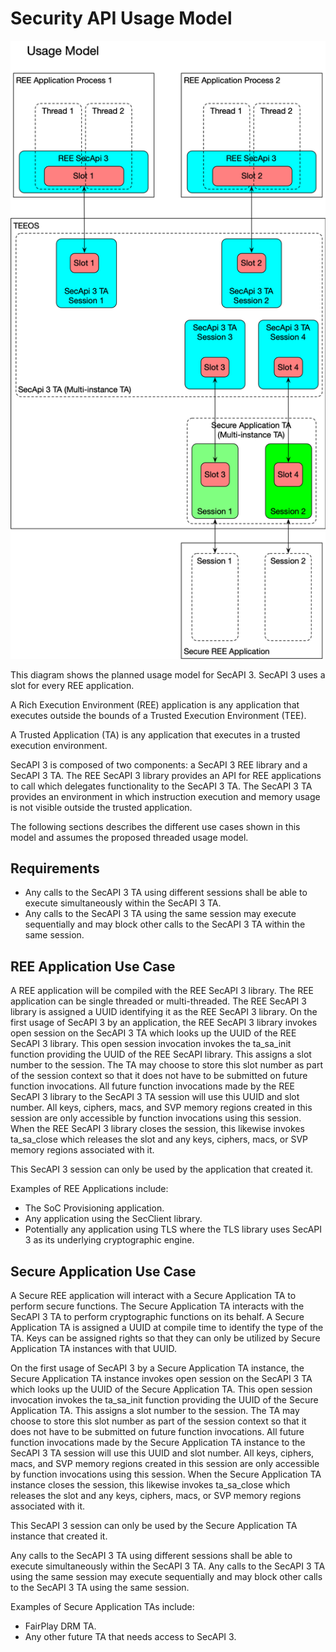 # Security API Usage Model

![Security API Usage Model](./docs/diagrams/SecApi3-UsageModel.png)

This diagram shows the planned usage model for SecAPI 3. SecAPI 3 uses a slot for every REE
application.

A Rich Execution Environment (REE) application is any application that executes outside the bounds
of a Trusted Execution Environment (TEE).

A Trusted Application (TA) is any application that executes in a trusted execution environment.

SecAPI 3 is composed of two components: a SecAPI 3 REE library and a SecAPI 3 TA. The REE SecAPI 3
library provides an API for REE applications to call which delegates functionality to the SecAPI 3
TA. The SecAPI 3 TA provides an environment in which instruction execution and memory usage is not
visible outside the trusted application.

The following sections describes the different use cases shown in this model and assumes the
proposed threaded usage model.

## Requirements

* Any calls to the SecAPI 3 TA using different sessions shall be able to execute simultaneously
  within the SecAPI 3 TA.
* Any calls to the SecAPI 3 TA using the same session may execute sequentially and may block other
  calls to the SecAPI 3 TA within the same session.

## REE Application Use Case

A REE application will be compiled with the REE SecAPI 3 library. The REE application can be single
threaded or multi-threaded. The REE SecAPI 3 library is assigned a UUID identifying it as the REE
SecAPI 3 library.  On the first usage of SecAPI 3 by an application, the REE SecAPI 3 library invokes
open session on the SecAPI 3 TA which looks up the UUID of the REE SecAPI 3 library.  This open
session invocation invokes the ta_sa_init function providing the UUID of the REE SecAPI library.
This assigns a slot number to the session. The TA may choose to store this slot number as part of
the session context so that it does not have to be submitted on future function invocations. All
future function invocations made by the REE SecAPI 3 library to the SecAPI 3 TA session will use
this UUID and slot number.  All keys, ciphers, macs, and SVP memory regions created in this session
are only accessible by function invocations using this session. When the REE SecAPI 3 library closes
the session, this likewise invokes ta_sa_close which releases the slot and any keys, ciphers, macs,
or SVP memory regions associated with it.

This SecAPI 3 session can only be used by the application that created it.

Examples of REE Applications include:
* The SoC Provisioning application.
* Any application using the SecClient library.
* Potentially any application using TLS where the TLS library uses SecAPI 3 as its underlying
  cryptographic engine.


## Secure Application Use Case

A Secure REE application will interact with a Secure Application TA to perform secure functions. The
Secure Application TA interacts with the SecAPI 3 TA to perform cryptographic functions on its
behalf. A Secure Application TA is assigned a UUID at compile time to identify the type of the TA.
Keys can be assigned rights so that they can only be utilized by Secure Application TA instances
with that UUID.

On the first usage of SecAPI 3 by a Secure Application TA instance, the Secure Application TA
instance invokes open session on the SecAPI 3 TA which looks up the UUID of the Secure Application
TA. This open session invocation invokes the ta_sa_init function providing the UUID of the Secure
Application TA. This assigns a slot number to the session. The TA may choose to store this slot
number as part of the session context so that it does not have to be submitted on future function
invocations. All future function invocations made by the Secure Application TA instance to the
SecAPI 3 TA session will use this UUID and slot number.  All keys, ciphers, macs, and SVP memory
regions created in this session are only accessible by function invocations using this session. When
the Secure Application TA instance closes the session, this likewise invokes ta_sa_close which
releases the slot and any keys, ciphers, macs, or SVP memory regions associated with it.

This SecAPI 3 session can only be used by the Secure Application TA instance that created it.

Any calls to the SecAPI 3 TA using different sessions shall be able to execute simultaneously
within the SecAPI 3 TA.  Any calls to the SecAPI 3 TA using the same session may execute
sequentially and may block other calls to the SecAPI 3 TA using the same session.

Examples of Secure Application TAs include:
* FairPlay DRM TA.
* Any other future TA that needs access to SecAPI 3.
